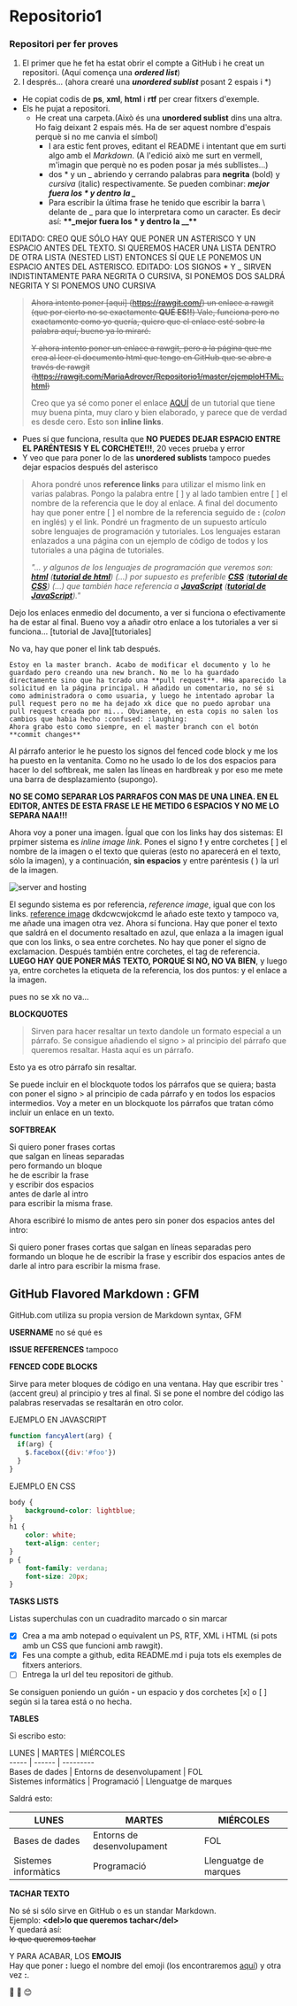 # Repositorio1
### Repositori per fer proves
   

1. El primer que he fet ha estat obrir el compte a GitHub i he creat un repositori. (Aquí comença una **_ordered list_**)
2. I després... (ahora crearé una **_unordered sublist_** posant 2 espais i *)
  * He copiat codis de **ps**, **xml**, **html** i **rtf** per crear fitxers d'exemple.
  * Els he pujat a repositori. 
    * He creat una carpeta.(Això és una **unordered sublist** dins una altra. Ho faig deixant 2 espais més.
    Ha de ser aquest nombre d'espais perquè si no me canvia el símbol)
      * I ara estic fent proves, editant el README i intentant que em surti algo amb el *Markdown*. (A l'edició això me
      surt en vermell, m'imagin que perquè no es poden posar ja més subllistes...)
      * dos * y un _ abriendo y cerrando palabras para **negrita** (bold) y _cursiva_ (italic) respectivamente. 
      Se pueden combinar: **_mejor fuera los * y dentro la \__**
      * Para escribir la última frase he tenido que escribir la barra \ delante de _ para que lo interpretara como un caracter. 
      Es decir así: **\*\*\_mejor fuera los * y dentro la \_\_\*\***

EDITADO: CREO QUE SÓLO HAY QUE PONER UN ASTERISCO Y UN ESPACIO ANTES DEL TEXTO. SI QUEREMOS HACER UNA LISTA DENTRO DE OTRA LISTA (NESTED LIST) ENTONCES SÍ QUE LE PONEMOS UN ESPACIO ANTES DEL ASTERISCO.
EDITADO: LOS SIGNOS * Y _ SIRVEN INDISTINTAMENTE PARA NEGRITA O CURSIVA, SI PONEMOS DOS SALDRÁ NEGRITA Y SI PONEMOS UNO CURSIVA

><del>Ahora intento poner [aqui] (https://rawgit.com/) un enlace a rawgit (que por cierto no se exactamente **QUÉ ES!!**)
Vale, funciona pero no exactamente como yo quería, quiero que el enlace esté sobre la palabra aquí, bueno ya lo miraré.</del>
>
><del>Y ahora intento poner un enlace a rawgit, pero a la página que me crea al leer el documento html que tengo en GitHub
que se abre a través de rawgit (https://rawgit.com/MariaAdrover/Repositorio1/master/ejemploHTML.html)</del>
>
>Creo que ya sé como poner el enlace [AQUÍ](https://libro.cursohtml5desdecero.com/) de un tutorial que tiene muy buena pinta, muy claro y bien elaborado, y parece que de verdad es desde cero. Esto son **inline links**.
  * Pues sí que funciona, resulta que **NO PUEDES DEJAR ESPACIO ENTRE EL PARÉNTESIS Y EL CORCHETE!!!**, 20 veces prueba y error
  * Y veo que para poner lo de las **unordered sublists** tampoco puedes dejar espacios después del asterisco
>  
>Ahora pondré unos **reference links** para utilizar el mismo link en varias palabras. Pongo la palabra entre [ ] y al lado tambien entre [ ] el nombre de la referencia que le doy al enlace. A final del documento hay que poner entre [ ] el nombre de la referencia seguido de **:** (_colon_ en inglés) y el link. Pondré un fragmento de un supuesto artículo sobre lenguajes de programación y tutoriales. Los lenguajes estaran enlazados a una página con un ejemplo de código de todos y los tutoriales a una página de tutoriales.
>
>_"... y algunos de los lenguajes de programación que veremos son: [**html**][código] ([**tutorial de html**][tutorial]) (...) por supuesto es preferible [**CSS**][código] ([**tutorial de CSS**][tutorial]) (...) que también hace referencia a [**JavaScript**][código] ([**tutorial de JavaScript**][tutorial])."_ 

[código]: https://www.aprenderaprogramar.com/index.php?option=com_content&view=article&id=779:diferencias-entre-javascript-y-java-html-css-php-frontera-entre-lenguajes-en-desarrollos-web-cu01105e&catid=78&Itemid=206
[tutorial]: https://www.aprenderaprogramar.es/index.php?option=com_content&view=article&id=57&Itemid=86


Dejo los enlaces enmedio del documento, a ver si funciona o efectivamente ha de estar al final. Bueno voy a añadir otro enlace a los tutoriales a ver si funciona...
[tutorial de Java][tutoriales]

No va, hay que poner el link tab después.
```
Estoy en la master branch. Acabo de modificar el documento y lo he guardado pero creando una new branch. No me lo ha guardado directamente sino que ha tcrado una **pull request**. HHa aparecido la solicitud en la página principal. H añadido un comentario, no sé si como administradora o como usuaria, y luego he intentado aprobar la pull request pero no me ha dejado xk dice que no puedo aprobar una pull request creada por mi... Obviamente, en esta copis no salen los cambios que habia hecho :confused: :laughing:
Ahora grabo esto como siempre, en el master branch con el botón **commit changes**
```
Al párrafo anterior le he puesto los signos del fenced code block y me los ha puesto en la ventanita. Como no he usado lo de los dos espacios para hacer lo del softbreak, me salen las líneas en hardbreak y por eso me mete una barra de desplazamiento (supongo).






**NO SE COMO SEPARAR LOS PARRAFOS CON MAS DE UNA LINEA. EN EL EDITOR, ANTES DE ESTA FRASE LE HE METIDO 6 ESPACIOS Y NO ME LO SEPARA NAA!!!**

Ahora voy a poner una imagen. Ígual que con los links hay dos sistemas:
El prpimer sistema es _inline image link_. Pones el signo **!** y entre corchetes [ ] el nombre de la imagen o el texto que quieras (esto no aparecerá en el texto, sólo la imagen), y a continuación, **sin espacios** y entre paréntesis ( ) la url de la imagen.

![server and hosting](http://www.shipshapeit.com/Libraries/Shipshape_Images/Server_And_App_Hosting_Diagram.sflb.ashx)

El segundo sistema es por referencia, _reference image_, igual que con los links.
[reference image][referencia]
dkdcwcwjokcmd le añado este texto y tampoco va, me añade una imagen otra vez. Ahora sí funciona. Hay que poner el texto que saldrá
en el documento resaltado en azul, que enlaza a la imagen igual que con los links, o sea entre corchetes. No hay que poner el signo de exclamacion. Después también entre corchetes, el tag de referencia. **LUEGO HAY QUE PONER MÁS TEXTO, PORQUE SI NO, NO VA BIEN**, y luego ya,
entre corchetes la etiqueta de la referencia, los dos puntos: y el enlace a la imagen.

[referencia]: http://www.shipshapeit.com/Libraries/Shipshape_Images/Server_And_App_Hosting_Diagram.sflb.ashx

pues no se xk no va...

**BLOCKQUOTES**

> Sirven para hacer resaltar un texto dandole un formato especial a un párrafo. Se consigue añadiendo el signo > al principio del
párrafo que queremos resaltar. Hasta aquí es un párrafo.

Esto ya es otro párrafo sin resaltar.

Se puede incluir en el blockquote todos los párrafos que se quiera; basta con poner el signo > al principio de cada párrafo y en todos los espacios intermedios. Voy a meter en un blockquote los párrafos que tratan cómo incluir un enlace en un texto.

**SOFTBREAK**

Si quiero poner frases cortas  
que salgan en líneas separadas  
pero formando un bloque  
he de escribir la frase  
y escribir dos espacios  
antes de darle al intro  
para escribir la misma frase.

Ahora escribiré lo mismo de antes pero sin poner dos espacios antes del intro:

Si quiero poner frases cortas
que salgan en líneas separadas
pero formando un bloque
he de escribir la frase
y escribir dos espacios
antes de darle al intro
para escribir la misma frase.
  

## GitHub Flavored Markdown : GFM

GitHub.com utiliza su propia version de Markdown syntax, GFM

  
**USERNAME** no sé qué es


**ISSUE REFERENCES** tampoco



**FENCED CODE BLOCKS**

Sirve para meter bloques de código en una ventana. Hay que escribir tres **\`** (accent greu) al principio y tres al final. 
Si se pone el nombre del código las palabras reservadas se resaltarán en otro color.

EJEMPLO EN JAVASCRIPT

```javascript
function fancyAlert(arg) {
  if(arg) {
    $.facebox({div:'#foo'})
  }
}
```

EJEMPLO EN CSS

```css
body {
    background-color: lightblue;
}
h1 {
    color: white;
    text-align: center;
}
p {
    font-family: verdana;
    font-size: 20px;
} 
```

  

**TASKS LISTS**

Listas superchulas con un cuadradito marcado o sin marcar

- [x] Crea a ma amb notepad o equivalent un PS, RTF, XML i HTML (si pots amb un CSS que funcioni amb rawgit).
- [x] Fes una compte a github, edita README.md i puja tots els exemples de fitxers anteriors.
- [ ] Entrega la url del teu repositori de github.

Se consiguen poniendo un guión **-** un espacio y dos corchetes [x] o [ ] según si la tarea está o no hecha.

  

**TABLES**

Si escribo esto:  

LUNES \| MARTES \| MIÉRCOLES  
----- \| ------ \| ---------  
Bases de dades \| Entorns de desenvolupament \| FOL  
Sistemes informàtics \| Programació \| Llenguatge de marques

Saldrá esto:

LUNES | MARTES | MIÉRCOLES
----- | ------ | ---------
Bases de dades | Entorns de desenvolupament | FOL
Sistemes informàtics | Programació | Llenguatge de marques

  

**TACHAR TEXTO**

No sé si sólo sirve en GitHub o es un standar Markdown.   
Ejemplo: **\<del>lo que queremos tachar\</del>**  
Y quedará así:  
<del>lo que queremos tachar</del>

  

Y PARA ACABAR, LOS **EMOJIS**  
Hay que poner **:** luego el nombre del emoji \(los encontraremos [aquí](https://www.webpagefx.com/tools/emoji-cheat-sheet/)\) y otra vez **:**.

:rocket: :metal: :blush:


  
